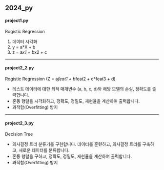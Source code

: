 ## 2024_py


#### project1.py

Rogistic Regression 

1. 데이터 시각화
2. y = a*X + b
3. z = a*x1 + b*x2 + c

-----

#### project2_2.py

Rogistic Regression (Z = a*feat1 + b*feat2 + c*feat3 + d)

* 테스트 데이터에 대한 최적 매개변수 (a, b, c, d)와 해당 모델의 손실, 정확도를 출력합니다.
* 혼동 행렬을 시각화하고, 정확도, 정밀도, 재현율을 계산하여 출력합니다.
* 과적합(Overfitting) 방지

-----


#### project2_3.py

Decision Tree

* 의사결정 트리 분류기를 구현합니다. 데이터를 훈련하고, 의사결정 트리를 구축하고, 새로운 데이터를 분류합니다.
* 혼동 행렬을 구하고, 정확도, 정밀도, 재현율을 계산하여 출력합니다.
* 과적합(Overfitting) 방지
